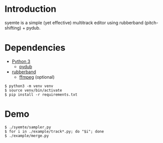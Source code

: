 # Introduction

syemte is a simple (yet effective) multitrack editor using rubberband (pitch-shifting) + pydub.

# Dependencies

 - [Python 3](https://www.python.org/)
   - [pydub](http://pydub.com/)
 - [rubberband](http://breakfastquay.com/rubberband/)
   - [ffmpeg](http://ffmpeg.org/) (optional)

```
$ python3 -m venv venv
$ source venv/bin/activate
$ pip install -r requirements.txt
```

# Demo

```
$ ./syemte/sampler.py
$ for i in ./example/track*.py; do "$i"; done
$ ./example/merge.py
```
